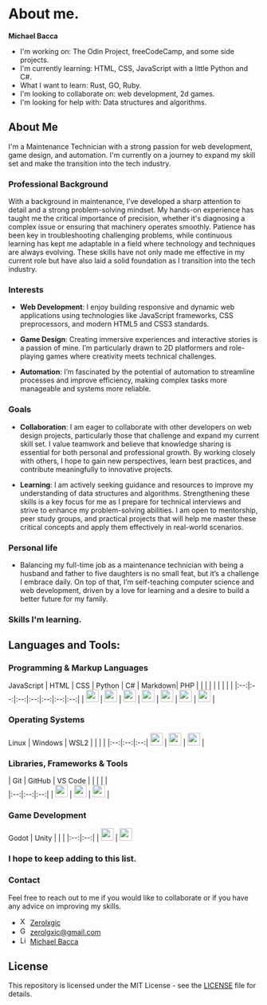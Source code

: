 # About me. 

**Michael Bacca**

-  I'm working on: The Odin Project, freeCodeCamp, and some side projects.
-  I'm currently learning: HTML, CSS, JavaScript with a little Python and C#.
-  What I want to learn: Rust, GO, Ruby. 
-  I'm looking to collaborate on: web development, 2d games.
-  I'm looking for help with: Data structures and algorithms.

## About Me

I'm a Maintenance Technician with a strong passion for web development, game design, and automation. I'm currently on a journey to expand my skill set and make the transition into the tech industry.

### Professional Background

With a background in maintenance, I’ve developed a sharp attention to detail and a strong problem-solving mindset. My hands-on experience has taught me the critical importance of precision, whether it's diagnosing a complex issue or ensuring that machinery operates smoothly. Patience has been key in troubleshooting challenging problems, while continuous learning has kept me adaptable in a field where technology and techniques are always evolving. These skills have not only made me effective in my current role but have also laid a solid foundation as I transition into the tech industry.

### Interests

- **Web Development**: I enjoy building responsive and dynamic web applications using technologies like JavaScript frameworks, CSS preprocessors, and modern HTML5 and CSS3 standards.
  
- **Game Design**: Creating immersive experiences and interactive stories is a passion of mine. I’m particularly drawn to 2D platformers and role-playing games where creativity meets technical challenges.
  
- **Automation**: I’m fascinated by the potential of automation to streamline processes and improve efficiency, making complex tasks more manageable and systems more reliable.

### Goals

- **Collaboration**: I am eager to collaborate with other developers on web design projects, particularly those that challenge and expand my current skill set. I value teamwork and believe that knowledge sharing is essential for both personal and professional growth. By working closely with others, I hope to gain new perspectives, learn best practices, and contribute meaningfully to innovative projects.
 
- **Learning**: I am actively seeking guidance and resources to improve my understanding of data structures and algorithms. Strengthening these skills is a key focus for me as I prepare for technical interviews and strive to enhance my problem-solving abilities. I am open to mentorship, peer study groups, and practical projects that will help me master these critical concepts and apply them effectively in real-world scenarios.
  
### Personal life
- Balancing my full-time job as a maintenance technician with being a husband and father to five daughters is no small feat, but it’s a challenge I embrace daily. On top of that, I’m self-teaching computer science and web development, driven by a love for learning and a desire to build a better future for my family.


### Skills I'm learning.

## Languages and Tools:

### Programming & Markup Languages ###
JavaScript | HTML | CSS | Python | C# | Markdown| PHP |
|    |    |    |    |    |    |    |
|:--:|:--:|:--:|:--:|:--:|:--:|:--:|
| [<img src="https://img.icons8.com/?size=100&id=gYCTehfTlYk5&format=png&color=000000" width="25" height="25">](https://developer.mozilla.org/en-US/docs/Web/JavaScript) | [<img src="https://img.icons8.com/?size=100&id=46605&format=png&color=000000" width="25" height="25">](https://developer.mozilla.org/en-US/docs/Web/HTML) | [<img src="https://img.icons8.com/?size=100&id=107497&format=png&color=000000" width="25" height="25">](https://developer.mozilla.org/en-US/docs/Web/CSS) | [<img src="https://img.icons8.com/?size=100&id=121464&format=png&color=000000" width="25" height="25">](https://www.python.org/doc/) | [<img src="https://img.icons8.com/?size=100&id=m4XmoQpRVreA&format=png&color=000000" width="25" height="25">](https://docs.microsoft.com/en-us/dotnet/csharp/) | [<img src="https://img.icons8.com/?size=100&id=55044&format=png&color=000000" width="25" height="25">](https://www.markdownguide.org/) | [<img src="https://img.icons8.com/?size=100&id=55095&format=png&color=000000" width="25" height="25">](https://www.php.net/) |
### Operating Systems ###
Linux | Windows | WSL2
|    |    |    |
|:--:|:--:|:--:|
[<img src="https://img.icons8.com/?size=100&id=104289&format=png&color=000000" width="25" height="25">](https://www.linux.org/) | [<img src="https://img.icons8.com/?size=100&id=fnVkZemUpHhW&format=png&color=000000" width="25" height="25">](https://www.microsoft.com/en-us/windows) | [<img src="https://img.icons8.com/?size=100&id=w8vzomb1oP2W&format=png&color=000000" width="25" height="25">](https://docs.microsoft.com/en-us/windows/wsl/) |

### Libraries, Frameworks & Tools ###
| Git | GitHub | VS Code |
|    |    |    |       
|:--:|:--:|:--:|
| [<img src="https://img.icons8.com/?size=100&id=TdNhZCWTM0rC&format=png&color=000000" width="25" height="25">](https://git-scm.com/doc) | [<img src="https://img.icons8.com/?size=100&id=46565&format=png&color=000000" width="25" height="25">](https://docs.github.com/en) | [<img src="https://img.icons8.com/?size=100&id=035lX6KoNhZf&format=png&color=000000" width="25" height="25">](https://code.visualstudio.com/docs) |


### Game Development 
Godot | Unity
|    |    |
|:--:|:--:|
| [<img src="https://godotengine.org/assets/press/icon_color.png" width="25" height="25">](https://docs.godotengine.org/en/stable/index.html) | [<img src="https://img.icons8.com/?size=100&id=VLjW6zFrsq2F&format=png&color=000000" width="25" height="25">]([https://docs.godotengine.org/en/stable/index.html](https://docs.unity.com/)) 



### I hope to keep adding to this list.

### Contact

Feel free to reach out to me if you would like to collaborate or if you have any advice on improving my skills.
- <img src="https://img.icons8.com/?size=100&id=95tjpz0WdSIQ&format=png&color=000000" alt="X Logo" width="16" height="16"> [Zerolxgic](https://x.com/Zerolxgic)
- <img src="https://img.icons8.com/?size=100&id=37246&format=png&color=000000" alt="Gmail Logo" width="16" height="16"> [zerolgxic@gmail.com](mailto:zerolgxic@gmail.com)
- <img src="https://img.icons8.com/?size=100&id=13930&format=png&color=000000" alt="LinkedIn Logo" width="16" height="16"> [Michael Bacca](https://www.linkedin.com/in/michael-bacca/)

## License
This repository is licensed under the MIT License - see the [LICENSE](LICENSE) file for details.

